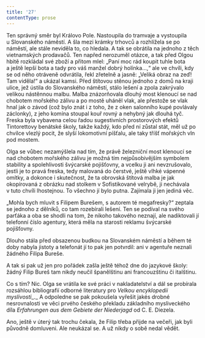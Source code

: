 ```yaml
---
title: '27'
contentType: prose
---
```


Ten správný směr byl Královo Pole. Nastoupila do tramvaje a vystoupila u Slovanského náměstí. A šla mezi krámky trhovců a rozhlížela se po náměstí, ale stále neviděla to, co hledala. A tak se obrátila na jednoho z těch vietnamských prodavačů. Ten napřed nerozuměl otázce, a tak před Olgou hbitě rozkládal své zboží a přitom mlel: „Paní moc rád koupit tuhle bota a ještě lepší bota a tady pro váš manžel dobrý holínka…,“ ale ve chvíli, kdy se od něho otráveně odvrátila, řekl zřetelně a jasně: „Veliká obraz na zeď! Tam viděla!“ a ukázal kamsi. Před štítovou stěnou jednoho z domů na kraji ulice, jež ústila do Slovanského náměstí, stálo lešení a zpola zakrývalo velikou nástěnnou malbu. Malba znázorňovala dlouhý most klenoucí se nad chobotem mořského zálivu a po mostě uháněl vlak, ale přestože se vlak hnal jak o závod (což bylo znát i z toho, že z oken salonního kupé povlávaly záclonky), z jeho komína stoupal kouř rovný a nehybný jak dlouhá tyč. Freska byla vybavena celou řadou sugestivních prostorových efektů Tintorettovy benátské školy, takže každý, kdo před ní zůstal stát, měl už po chvilce vlezlý pocit, že slyší lokomotivní píšťalu, ale taky tříšť mořských vln pod mostem.

Olga se vůbec nezamýšlela nad tím, že právě železniční most klenoucí se nad chobotem mořského zálivu je možná tím nejpůsobivějším symbolem stability a spolehlivosti švýcarské pojišťovny, a vcelku ji ani nevzrušovalo, jestli je to pravá freska, tedy malovaná do čerstvé, ještě vlhké vápenné omítky, a dokonce i skutečnost, že ta obrovská štítová malba je jak okopírovaná z obrázku nad stolkem v Sofistikované velrybě, ji nechávala v tuto chvíli lhostejnou. To všechno jí bylo putna. Zajímala ji jen jediná věc.

„Mohla bych mluvit s Filipem Burešem, s autorem té megafresky?“ zeptala se jednoho z dělníků, co tam rozebírali lešení. Ten se podíval na svého parťáka a oba se shodli na tom, že nikoho takového neznají, ale nadiktovali jí telefonní číslo agentury, která měla na starosti reklamu švýcarské pojišťovny.

Dlouho stála před obsazenou budkou na Slovanském náměstí a během té doby nabyla jistoty a telefonát jí to pak jen potvrdil: ani v agentuře neznali žádného Filipa Bureše.

A tak si pak už jen pro pořádek zašla ještě téhož dne do jazykové školy: žádný Filip Bureš tam nikdy neučil španělštinu ani francouzštinu či italštinu.

Co s tím? Nic. Olga se vrátila ke své práci v nakladatelství a dál se probírala rozsáhlou bibliografií odborné literatury pro _Velkou encyklopedii myslivosti__._ A odpoledne se pak pokoušela vyřešit jakés drobné nesrovnalosti ve věci prvého českého překladu základního mysliveckého díla _Erfahrungen aus dem Gebiete der Niederjagd_ od C. E. Diezela.

Ano, ještě v úterý tak trochu čekala, že Filip třeba přijde na večeři, jak byli původně domluveni. Ale neukázal se. A už nikdy o sobě nedal vědět.
